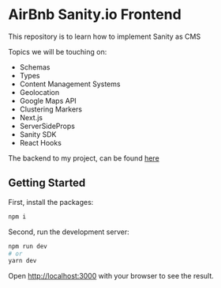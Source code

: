# AirBnb Sanity.io Frontend


This repository is to learn how to implement Sanity as CMS

Topics we will be touching on:
* Schemas
* Types
* Content Management Systems
* Geolocation
* Google Maps API
* Clustering Markers
* Next.js
* ServerSideProps
* Sanity SDK
* React Hooks

The backend to my project, can be found [here](https://github.com/zourdycodes/airbnb-sanity-backend)


## Getting Started


First, install the packages:
```bash
npm i
```

Second, run the development server:

```bash
npm run dev
# or
yarn dev
```

Open [http://localhost:3000](http://localhost:3000) with your browser to see the result.

